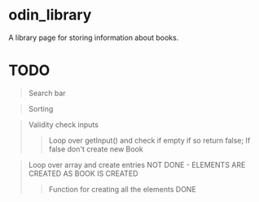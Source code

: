 # odin_library
A library page for storing information about books.


# TODO

> Search bar

> Sorting

> Validity check inputs
>> Loop over getInput() and check if empty if so return false;
>> If false don't create new Book

> Loop over array and create entries NOT DONE - ELEMENTS ARE CREATED AS BOOK IS CREATED
>> Function for creating all the elements DONE
